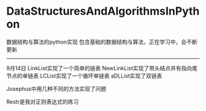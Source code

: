 # DataStructuresAndAlgorithmsInPython
数据结构与算法的python实现
包含基础的数据结构与算法，正在学习中，会不断更新

******************************
9月14日
LinkList实现了一个简单的链表
NewLinkList实现了带头结点并有指向尾节点的单链表
LCList实现了一个循环单链表
aDLList实现了双链表

Josephus中用几种不同的方法实现了问题

Restr是我对正则表达式的练习
